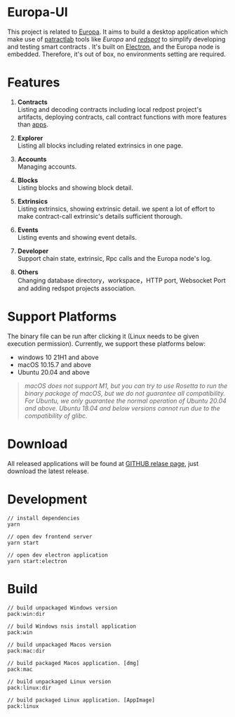 # Europa-UI
This project is related to [Europa](https://github.com/patractlabs/europa). It aims to build a desktop application which make use of [patractlab](https://github.com/patractlabs) tools like *Europa* and *[redspot](https://github.com/patractlabs/redspot)* to simplify developing and testing smart contracts . It's built on [Electron](https://www.electronjs.org/), and the Europa node is embedded. Therefore, it's out of box, no environments setting are required.

# Features
1. **Contracts**  
Listing and decoding contracts including local redpost project's artifacts, deploying contracts, call contract functions with more features than [apps](https://polkadot.js.org/apps/).

2. **Explorer**  
Listing all blocks including related extrinsics in one page.

3. **Accounts**  
Managing accounts.

4. **Blocks**  
Listing blocks and showing block detail.

5. **Extrinsics**  
Listing extrinsics, showing extrinsic detail. we spent a lot of effort to make contract-call extrinsic's details sufficient thorough.

6. **Events**  
Listing events and showing event details.

7. **Developer**  
Support chain state, extrinsic, Rpc calls and the   Europa node's log.

8. **Others**  
Changing database directory，workspace，HTTP port, Websocket Port and adding redspot projects association.

# Support Platforms
The binary file can be run after clicking it (Linux needs to be given execution permission). Currently, we support these platforms below:
+ windows 10 21H1 and above
+ macOS 10.15.7 and above
+ Ubuntu 20.04 and above
> *macOS does not support M1, but you can try to use Rosetta to run the binary package of macOS, but we do not guarantee all compatibility. For Ubuntu, we only guarantee the normal operation of Ubuntu 20.04 and above. Ubuntu 18.04 and below versions cannot run due to the compatibility of glibc.*
# Download
All released applications will be found at [GITHUB relase page](https://github.com/patractlabs/europa-ui/releases), just download the latest release.
# Development
``` 
// install dependencies
yarn

// open dev frontend server
yarn start

// open dev electron application
yarn start:electron
```

# Build
```
// build unpackaged Windows version
pack:win:dir

// build Windows nsis install application
pack:win

// build unpackaged Macos version
pack:mac:dir

// build packaged Macos application. [dmg]
pack:mac

// build unpackaged Linux version
pack:linux:dir

// build packaged Linux application. [AppImage]
pack:linux
```